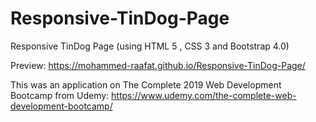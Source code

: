 # Responsive-TinDog-Page

Responsive TinDog Page (using HTML 5 , CSS 3 and Bootstrap 4.0)

Preview: https://mohammed-raafat.github.io/Responsive-TinDog-Page/

This was an application on The Complete 2019 Web Development Bootcamp from Udemy: https://www.udemy.com/the-complete-web-development-bootcamp/
